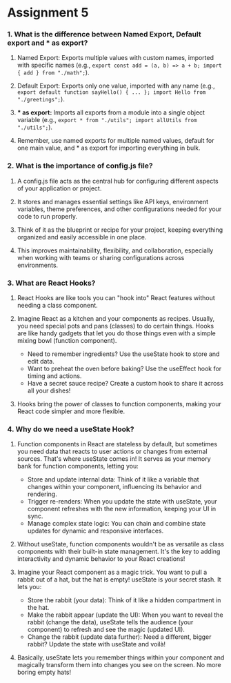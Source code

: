 # Assignment 5

### 1. What is the difference between Named Export, Default export and \* as export?

1.  Named Export: Exports multiple values with custom names, imported with specific names (e.g., `export const add = (a, b) => a + b; import { add } from "./math";`).

2.  Default Export: Exports only one value, imported with any name (e.g., `export default function sayHello() { ... }; import Hello from "./greetings";`).

3.  **\* as export:** Imports all exports from a module into a single object variable (e.g., `export * from "./utils"; import allUtils from "./utils";`).
4.  Remember, use named exports for multiple named values, default for one main value, and \* as export for importing everything in bulk.

### 2. What is the importance of config.js file?

1. A config.js file acts as the central hub for configuring different aspects of your application or project.

2. It stores and manages essential settings like API keys, environment variables, theme preferences, and other configurations needed for your code to run properly.

3. Think of it as the blueprint or recipe for your project, keeping everything organized and easily accessible in one place.

4. This improves maintainability, flexibility, and collaboration, especially when working with teams or sharing configurations across environments.

### 3. What are React Hooks?

1. React Hooks are like tools you can "hook into" React features without needing a class component.

2. Imagine React as a kitchen and your components as recipes. Usually, you need special pots and pans (classes) to do certain things. Hooks are like handy gadgets that let you do those things even with a simple mixing bowl (function component).

   - Need to remember ingredients? Use the useState hook to store and edit data.
   - Want to preheat the oven before baking? Use the useEffect hook for timing and actions.
   - Have a secret sauce recipe? Create a custom hook to share it across all your dishes!

3. Hooks bring the power of classes to function components, making your React code simpler and more flexible.

### 4. Why do we need a useState Hook?

1. Function components in React are stateless by default, but sometimes you need data that reacts to user actions or changes from external sources. That's where useState comes in! It serves as your memory bank for function components, letting you:

   - Store and update internal data: Think of it like a variable that changes within your component, influencing its behavior and rendering.
   - Trigger re-renders: When you update the state with useState, your component refreshes with the new information, keeping your UI in sync.
   - Manage complex state logic: You can chain and combine state updates for dynamic and responsive interfaces.

2. Without useState, function components wouldn't be as versatile as class components with their built-in state management. It's the key to adding interactivity and dynamic behavior to your React creations!

3. Imagine your React component as a magic trick. You want to pull a rabbit out of a hat, but the hat is empty! useState is your secret stash. It lets you:

   - Store the rabbit (your data): Think of it like a hidden compartment in the hat.
   - Make the rabbit appear (update the UI): When you want to reveal the rabbit (change the data), useState tells the audience (your component) to refresh and see the magic (updated UI).
   - Change the rabbit (update data further): Need a different, bigger rabbit? Update the state with useState and voilà!

4. Basically, useState lets you remember things within your component and magically transform them into changes you see on the screen. No more boring empty hats!
